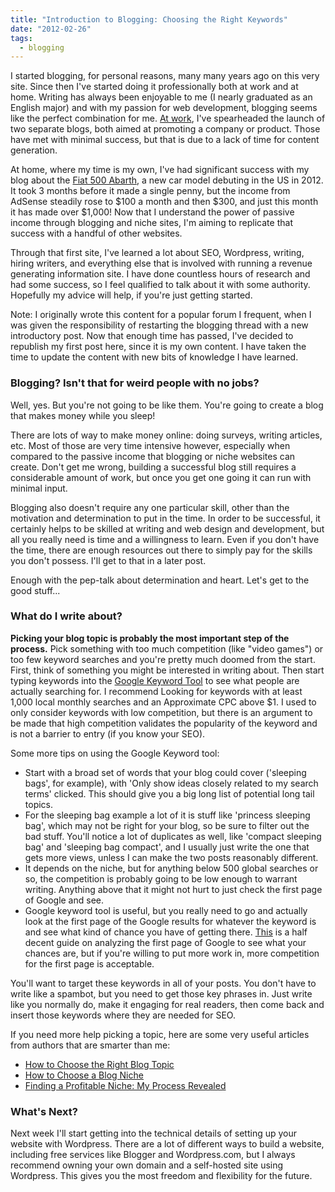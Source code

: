 ```yaml
---
title: "Introduction to Blogging: Choosing the Right Keywords"
date: "2012-02-26"
tags:
  - blogging
---
```


I started blogging, for personal reasons, many many years ago on this very site. Since then I've started doing it professionally both at work and at home. Writing has always been enjoyable to me (I nearly graduated as an English major) and with my passion for web development, blogging seems like the perfect combination for me. [At work](http://blog.sitegoals.com "SiteGoals' Blog"), I've spearheaded the launch of two separate blogs, both aimed at promoting a company or product. Those have met with minimal success, but that is due to a lack of time for content generation.

At home, where my time is my own, I've had significant success with my blog about the [Fiat 500 Abarth](http://www.fiat500abarth.us), a new car model debuting in the US in 2012. It took 3 months before it made a single penny, but the income from AdSense steadily rose to $100 a month and then $300, and just this month it has made over \$1,000! Now that I understand the power of passive income through blogging and niche sites, I'm aiming to replicate that success with a handful of other websites.

Through that first site, I've learned a lot about SEO, Wordpress, writing, hiring writers, and everything else that is involved with running a revenue generating information site. I have done countless hours of research and had some success, so I feel qualified to talk about it with some authority. Hopefully my advice will help, if you're just getting started.

Note: I originally wrote this content for a popular forum I frequent, when I was given the responsibility of restarting the blogging thread with a new introductory post. Now that enough time has passed, I've decided to republish my first post here, since it is my own content. I have taken the time to update the content with new bits of knowledge I have learned.

### Blogging? Isn't that for weird people with no jobs?

Well, yes. But you're not going to be like them. You're going to create a blog that makes money while you sleep!

There are lots of way to make money online: doing surveys, writing articles, etc. Most of those are very time intensive however, especially when compared to the passive income that blogging or niche websites can create. Don't get me wrong, building a successful blog still requires a considerable amount of work, but once you get one going it can run with minimal input.

Blogging also doesn't require any one particular skill, other than the motivation and determination to put in the time. In order to be successful, it certainly helps to be skilled at writing and web design and development, but all you really need is time and a willingness to learn. Even if you don't have the time, there are enough resources out there to simply pay for the skills you don't possess. I'll get to that in a later post.

Enough with the pep-talk about determination and heart. Let's get to the good stuff...

### What do I write about?

**Picking your blog topic is probably the most important step of the process.** Pick something with too much competition (like "video games") or too few keyword searches and you're pretty much doomed from the start. First, think of something you might be interested in writing about. Then start typing keywords into the [Google Keyword Tool](https://adwords.google.com/select/KeywordToolExternal) to see what people are actually searching for. I recommend Looking for keywords with at least 1,000 local monthly searches and an Approximate CPC above \$1. I used to only consider keywords with low competition, but there is an argument to be made that high competition validates the popularity of the keyword and is not a barrier to entry (if you know your SEO).

Some more tips on using the Google Keyword tool:

- Start with a broad set of words that your blog could cover ('sleeping bags', for example), with 'Only show ideas closely related to my search terms' clicked. This should give you a big long list of potential long tail topics.
- For the sleeping bag example a lot of it is stuff like 'princess sleeping bag', which may not be right for your blog, so be sure to filter out the bad stuff. You'll notice a lot of duplicates as well, like 'compact sleeping bag' and 'sleeping bag compact', and I usually just write the one that gets more views, unless I can make the two posts reasonably different.
- It depends on the niche, but for anything below 500 global searches or so, the competition is probably going to be low enough to warrant writing. Anything above that it might not hurt to just check the first page of Google and see.
- Google keyword tool is useful, but you really need to go and actually look at the first page of the Google results for whatever the keyword is and see what kind of chance you have of getting there. [This](http://adsenseflippers.com/internet-marketing/our-keyword-research-strategy-part-2) is a half decent guide on analyzing the first page of Google to see what your chances are, but if you're willing to put more work in, more competition for the first page is acceptable.

You'll want to target these keywords in all of your posts. You don't have to write like a spambot, but you need to get those key phrases in. Just write like you normally do, make it engaging for real readers, then come back and insert those keywords where they are needed for SEO.

If you need more help picking a topic, here are some very useful articles from authors that are smarter than me:

- [How to Choose the Right Blog Topic](http://www.entrepreneurs-journey.com/newsletters/how-to-choose-the-right-blog-topic/)
- [How to Choose a Blog Niche](http://www.problogger.net/archives/2010/03/12/how-to-blog-how-to-choose-a-blog-niche/)
- [Finding a Profitable Niche: My Process Revealed](http://www.smartpassiveincome.com/niche-site-duel-002-finding-a-profitable-niche-my-process-revealed/)

### What's Next?

Next week I'll start getting into the technical details of setting up your website with Wordpress. There are a lot of different ways to build a website, including free services like Blogger and Wordpress.com, but I always recommend owning your own domain and a self-hosted site using Wordpress. This gives you the most freedom and flexibility for the future.
